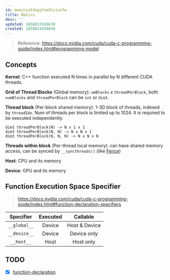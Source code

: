 ```yaml
---
id: moecnjx53oqjtnw3lzixsfw
title: Basics
desc: ''
updated: 1658037816638
created: 1658024450849
---
```

> Reference: https://docs.nvidia.com/cuda/cuda-c-programming-guide/index.html#programming-model

## Concepts

**Kernel**: C++ function executed N times in parallel by N different CUDA threads. 

**Grid of Thread Blocks** (Global memory): `umBlocks` x `threadPerBlock`, both `numBlocks` and `threadPerBlock` can be `int` or `dim3`.

**Thread block** (Per-block shared memory): 1-3D block of threads, indexed by `threadIdx`. Num of threads per block is limited up to 1024. It is required to be executed independently.
```
dim3 threadPerBlock(N) -> N x 1 x 1
dim3 threadPerBlock(N, N) -> N x N x 1
dim3 threadPerBlock(N, N, N) -> N x N x N
```

**Threads within block** (Per-thread local memory): can have shared memory access, can be synced by `__syncthreads()` (like [Fence](https://chromium.googlesource.com/chromium/src/+/HEAD/docs/design/gpu_synchronization.md))

**Host**: CPU and its memory

**Device**: GPU and its memory

## Function Execution Space Specifier
> https://docs.nvidia.com/cuda/cuda-c-programming-guide/index.html#function-declaration-specifiers

| Specifier  | Executed | Callable      |
|:----------:|:--------:|:-------------:|
|`__global__`| Device   | Host & Device |
|`__device__`| Device   | Device only   |
|`__host__`  | Host     | Host only     |

## TODO
- [x] [function-declaration](https://docs.nvidia.com/cuda/cuda-c-programming-guide/index.html#function-declaration-specifiers)